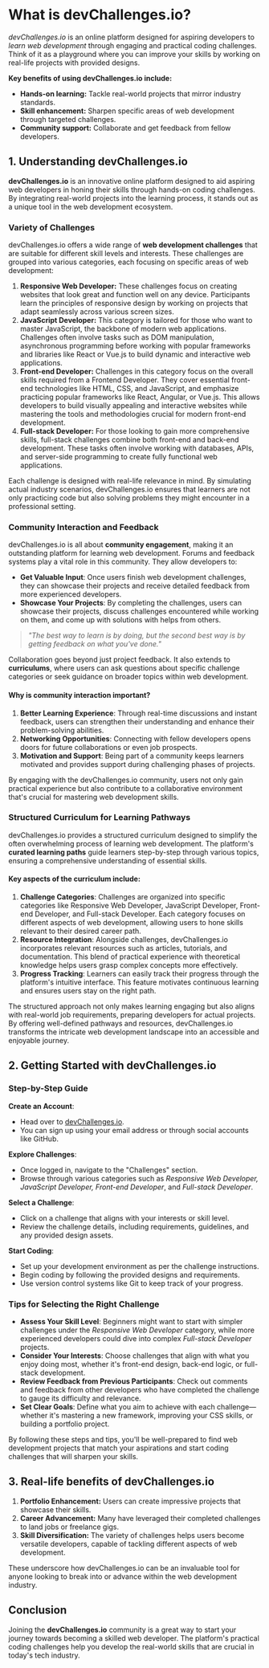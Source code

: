 # What is devChallenges.io?

*devChallenges.io* is an online platform designed for aspiring developers to *learn web development* through engaging and practical coding challenges. Think of it as a playground where you can improve your skills by working on real-life projects with provided designs.

**Key benefits of using devChallenges.io include:**

*   **Hands-on learning:** Tackle real-world projects that mirror industry standards.
*   **Skill enhancement:** Sharpen specific areas of web development through targeted challenges.
*   **Community support:** Collaborate and get feedback from fellow developers.

## 1. Understanding devChallenges.io

**devChallenges.io** is an innovative online platform designed to aid aspiring web developers in honing their skills through hands-on coding challenges. By integrating real-world projects into the learning process, it stands out as a unique tool in the web development ecosystem.

### Variety of Challenges

devChallenges.io offers a wide range of **web development challenges** that are suitable for different skill levels and interests. These challenges are grouped into various categories, each focusing on specific areas of web development:

1.  **Responsive Web Developer:** These challenges focus on creating websites that look great and function well on any device. Participants learn the principles of responsive design by working on projects that adapt seamlessly across various screen sizes.
2.  **JavaScript Developer:** This category is tailored for those who want to master JavaScript, the backbone of modern web applications. Challenges often involve tasks such as DOM manipulation, asynchronous programming before working with popular frameworks and libraries like React or Vue.js to build dynamic and interactive web applications.
3.  **Front-end Developer:** Challenges in this category focus on the overall skills required from a Frontend Developer. They cover essential front-end technologies like HTML, CSS, and JavaScript, and emphasize practicing popular frameworks like React, Angular, or Vue.js. This allows developers to build visually appealing and interactive websites while mastering the tools and methodologies crucial for modern front-end development.
4.  **Full-stack Developer:** For those looking to gain more comprehensive skills, full-stack challenges combine both front-end and back-end development. These tasks often involve working with databases, APIs, and server-side programming to create fully functional web applications.

Each challenge is designed with real-life relevance in mind. By simulating actual industry scenarios, devChallenges.io ensures that learners are not only practicing code but also solving problems they might encounter in a professional setting.

### Community Interaction and Feedback

devChallenges.io is all about **community engagement**, making it an outstanding platform for learning web development. Forums and feedback systems play a vital role in this community. They allow developers to:

*   **Get Valuable Input**: Once users finish web development challenges, they can showcase their projects and receive detailed feedback from more experienced developers.
*   **Showcase Your Projects**: By completing the challenges, users can showcase their projects, discuss challenges encountered while working on them, and come up with solutions with helps from others.

> *"The best way to learn is by doing, but the second best way is by getting feedback on what you've done."*

Collaboration goes beyond just project feedback. It also extends to **curriculums**, where users can ask questions about specific challenge categories or seek guidance on broader topics within web development.

#### **Why is community interaction important?**

1.  **Better Learning Experience**: Through real-time discussions and instant feedback, users can strengthen their understanding and enhance their problem-solving abilities.
2.  **Networking Opportunities**: Connecting with fellow developers opens doors for future collaborations or even job prospects.
3.  **Motivation and Support**: Being part of a community keeps learners motivated and provides support during challenging phases of projects.

By engaging with the devChallenges.io community, users not only gain practical experience but also contribute to a collaborative environment that's crucial for mastering web development skills.

### Structured Curriculum for Learning Pathways

devChallenges.io provides a structured curriculum designed to simplify the often overwhelming process of learning web development. The platform's **curated learning paths** guide learners step-by-step through various topics, ensuring a comprehensive understanding of essential skills.

#### Key aspects of the curriculum include:

1.  **Challenge Categories**: Challenges are organized into specific categories like Responsive Web Developer, JavaScript Developer, Front-end Developer, and Full-stack Developer. Each category focuses on different aspects of web development, allowing users to hone skills relevant to their desired career path.
2.  **Resource Integration**: Alongside challenges, devChallenges.io incorporates relevant resources such as articles, tutorials, and documentation. This blend of practical experience with theoretical knowledge helps users grasp complex concepts more effectively.
3.  **Progress Tracking**: Learners can easily track their progress through the platform's intuitive interface. This feature motivates continuous learning and ensures users stay on the right path.

The structured approach not only makes learning engaging but also aligns with real-world job requirements, preparing developers for actual projects. By offering well-defined pathways and resources, devChallenges.io transforms the intricate web development landscape into an accessible and enjoyable journey.

## 2. Getting Started with devChallenges.io

### Step-by-Step Guide

**Create an Account**:

*   Head over to [devChallenges.io](https://devchallenges.io).
*   You can sign up using your email address or through social accounts like GitHub.

**Explore Challenges**:

*   Once logged in, navigate to the "Challenges" section.
*   Browse through various categories such as *Responsive Web Developer, JavaScript Developer, Front-end Developer*, and *Full-stack Developer*.

**Select a Challenge**:

*   Click on a challenge that aligns with your interests or skill level.
*   Review the challenge details, including requirements, guidelines, and any provided design assets.

**Start Coding**:

*   Set up your development environment as per the challenge instructions.
*   Begin coding by following the provided designs and requirements.
*   Use version control systems like Git to keep track of your progress.

### Tips for Selecting the Right Challenge

*   **Assess Your Skill Level**: Beginners might want to start with simpler challenges under the *Responsive Web Developer* category, while more experienced developers could dive into complex *Full-stack Developer* projects.
*   **Consider Your Interests**: Choose challenges that align with what you enjoy doing most, whether it's front-end design, back-end logic, or full-stack development.
*   **Review Feedback from Previous Participants**: Check out comments and feedback from other developers who have completed the challenge to gauge its difficulty and relevance.
*   **Set Clear Goals**: Define what you aim to achieve with each challenge—whether it's mastering a new framework, improving your CSS skills, or building a portfolio project.

By following these steps and tips, you'll be well-prepared to find web development projects that match your aspirations and start coding challenges that will sharpen your skills.

## 3. Real-life benefits of devChallenges.io

1.  **Portfolio Enhancement:** Users can create impressive projects that showcase their skills.
2.  **Career Advancement:** Many have leveraged their completed challenges to land jobs or freelance gigs.
3.  **Skill Diversification:** The variety of challenges helps users become versatile developers, capable of tackling different aspects of web development.

These underscore how devChallenges.io can be an invaluable tool for anyone looking to break into or advance within the web development industry.

## Conclusion

Joining the **devChallenges.io** community is a great way to start your journey towards becoming a skilled web developer. The platform's practical coding challenges help you develop the real-world skills that are crucial in today's tech industry.
